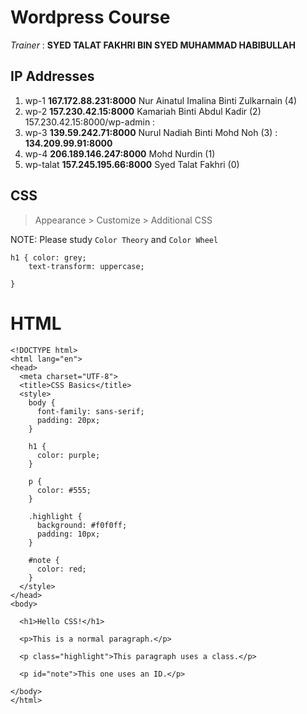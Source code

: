 # Wordpress Course

*Trainer* : **SYED TALAT FAKHRI BIN SYED MUHAMMAD HABIBULLAH** 

## IP Addresses 

1. wp-1 **167.172.88.231:8000** Nur Ainatul Imalina Binti Zulkarnain (4)
2. wp-2 **157.230.42.15:8000** Kamariah Binti Abdul Kadir (2) 157.230.42.15:8000/wp-admin : 
3. wp-3 **139.59.242.71:8000** Nurul Nadiah Binti Mohd Noh (3) : **134.209.99.91:8000**
4. wp-4 **206.189.146.247:8000** Mohd Nurdin (1)
5. wp-talat **157.245.195.66:8000** Syed Talat Fakhri (0)

## CSS

> Appearance > Customize > Additional CSS

NOTE: Please study `Color Theory` and `Color Wheel` 

```
h1 { color: grey;
	text-transform: uppercase;

}
```

# HTML

```
<!DOCTYPE html>
<html lang="en">
<head>
  <meta charset="UTF-8">
  <title>CSS Basics</title>
  <style>
    body {
      font-family: sans-serif;
      padding: 20px;
    }

    h1 {
      color: purple;
    }

    p {
      color: #555;
    }

    .highlight {
      background: #f0f0ff;
      padding: 10px;
    }

    #note {
      color: red;
    }
  </style>
</head>
<body>

  <h1>Hello CSS!</h1>

  <p>This is a normal paragraph.</p>

  <p class="highlight">This paragraph uses a class.</p>

  <p id="note">This one uses an ID.</p>

</body>
</html>

```
